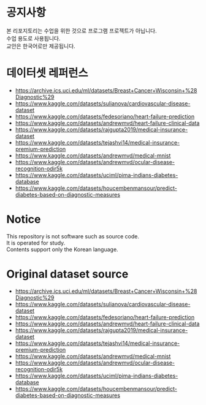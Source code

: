 # 공지사항
본 리포지토리는 수업을 위한 것으로 프로그램 프로젝트가 아닙니다.  
수업 용도로 사용됩니다.  
교안은 한국어로만 제공됩니다.

# 데이터셋 레퍼런스
- https://archive.ics.uci.edu/ml/datasets/Breast+Cancer+Wisconsin+%28Diagnostic%29
- https://www.kaggle.com/datasets/sulianova/cardiovascular-disease-dataset
- https://www.kaggle.com/datasets/fedesoriano/heart-failure-prediction
- https://www.kaggle.com/datasets/andrewmvd/heart-failure-clinical-data
- https://www.kaggle.com/datasets/rajgupta2019/medical-insurance-dataset
- https://www.kaggle.com/datasets/tejashvi14/medical-insurance-premium-prediction
- https://www.kaggle.com/datasets/andrewmvd/medical-mnist
- https://www.kaggle.com/datasets/andrewmvd/ocular-disease-recognition-odir5k
- https://www.kaggle.com/datasets/uciml/pima-indians-diabetes-database
- https://www.kaggle.com/datasets/houcembenmansour/predict-diabetes-based-on-diagnostic-measures

# Notice
This repository is not software such as source code.  
It is operated for study.  
Contents support only the Korean language.

# Original dataset source
- https://archive.ics.uci.edu/ml/datasets/Breast+Cancer+Wisconsin+%28Diagnostic%29
- https://www.kaggle.com/datasets/sulianova/cardiovascular-disease-dataset
- https://www.kaggle.com/datasets/fedesoriano/heart-failure-prediction
- https://www.kaggle.com/datasets/andrewmvd/heart-failure-clinical-data
- https://www.kaggle.com/datasets/rajgupta2019/medical-insurance-dataset
- https://www.kaggle.com/datasets/tejashvi14/medical-insurance-premium-prediction
- https://www.kaggle.com/datasets/andrewmvd/medical-mnist
- https://www.kaggle.com/datasets/andrewmvd/ocular-disease-recognition-odir5k
- https://www.kaggle.com/datasets/uciml/pima-indians-diabetes-database
- https://www.kaggle.com/datasets/houcembenmansour/predict-diabetes-based-on-diagnostic-measures
